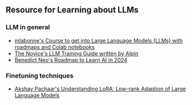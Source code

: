 ## Resource for Learning about LLMs

### LLM in general

- [mlabonne's Course to get into Large Language Models (LLMs) with roadmaps and Colab notebooks](https://github.com/mlabonne/llm-course)
- [The Novice's LLM Training Guide written by Alpin](https://rentry.org/llm-training#the-basics)
- [Benedict Neo's Roadmap to Learn AI in 2024](https://medium.com/bitgrit-data-science-publication/a-roadmap-to-learn-ai-in-2024-cc30c6aa6e16)


### Finetuning techniques
- [Akshay Pachaar's Understanding LoRA: Low-rank Adaption of Large Language Models](https://mlspring.beehiiv.com/p/understanding-lora-lowrank-adaption-large-language-models)
